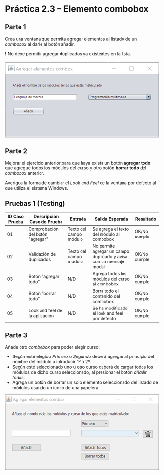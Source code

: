 # Práctica 2.3 – Elemento combobox

## Parte 1

Crea una ventana que permita agregar elementos al listado de un *combobox* al darle al botón añadir.

❗ No debe permitir agregar duplicados ya existentes en la lista.

![](media/9d5dec85d5a68aeb8e5ba53d5fd897f7.png)


## Parte 2

Mejorar el ejercicio anterior para que haya exista un botón **agregar todo** que agregue todos los módulos del curso y otro botón **borrar todo** del *combobox* anterior. 

Averigua la forma de cambiar el *Look and Feel* de la ventana por defecto al que utiliza el sistema Windows.

## Pruebas 1 (Testing)

| ID Caso Prueba | Descripción Caso de Prueba         | Entrada                   | Salida Esperada                                                     | Resultado   |
|----------------|-----------------------------------|---------------------------|---------------------------------------------------------------------|-------------|
| 01             | Comprobación del botón "agregar"   | Texto del campo módulo    | Se agrega el texto del módulo al combobox                           | OK/No cumple|
| 02             | Validación de duplicados           | Texto del campo módulo    | No permite agregar un campo duplicado y avisa con un mensaje modal  | OK/No cumple|
| 03             | Botón "agregar todo"               | N/D                       | Agrega todos los módulos del curso al combobox                       | OK/No cumple|
| 04             | Botón "borrar todo"                | N/D                       | Borra todo el contenido del combobox                                 | OK/No cumple|
| 05             | Look and feel de la aplicación     | N/D                       | Se ha modificado el look and feel por defecto                        | OK/No cumple|

## Parte 3

Añade otro *combobox* para poder elegir curso:
- Según esté elegido *Primero* o *Segundo* deberá agregar al principio del nombre del módulo a introducir 1º o 2º.
- Según esté seleccionado uno u otro curso deberá de cargar todos los módulos de dicho curso seleccionado, al presionar el botón *añadir todos*.
- Agrega un botón de borrar un solo elemento seleccionado del listado de módulos usando un icono de una papelera.

![](media/9d5dec85d5a68aeb8e5ba53d5234234.png)
 
